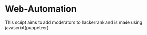 # Web-Automation
This script aims to add moderators to hackerrank and is made using javascript(puppeteer)
